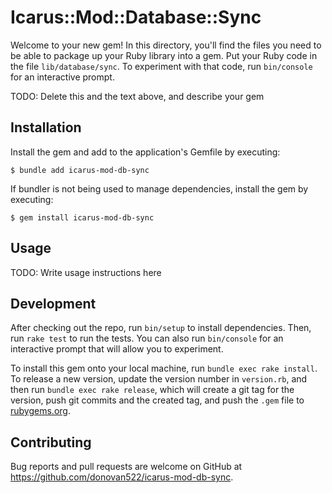 # Icarus::Mod::Database::Sync

Welcome to your new gem! In this directory, you'll find the files you need to be able to package up your Ruby library into a gem. Put your Ruby code in the file `lib/database/sync`. To experiment with that code, run `bin/console` for an interactive prompt.

TODO: Delete this and the text above, and describe your gem

## Installation

Install the gem and add to the application's Gemfile by executing:

    $ bundle add icarus-mod-db-sync

If bundler is not being used to manage dependencies, install the gem by executing:

    $ gem install icarus-mod-db-sync

## Usage

TODO: Write usage instructions here

## Development

After checking out the repo, run `bin/setup` to install dependencies. Then, run `rake test` to run the tests. You can also run `bin/console` for an interactive prompt that will allow you to experiment.

To install this gem onto your local machine, run `bundle exec rake install`. To release a new version, update the version number in `version.rb`, and then run `bundle exec rake release`, which will create a git tag for the version, push git commits and the created tag, and push the `.gem` file to [rubygems.org](https://rubygems.org).

## Contributing

Bug reports and pull requests are welcome on GitHub at https://github.com/donovan522/icarus-mod-db-sync.
